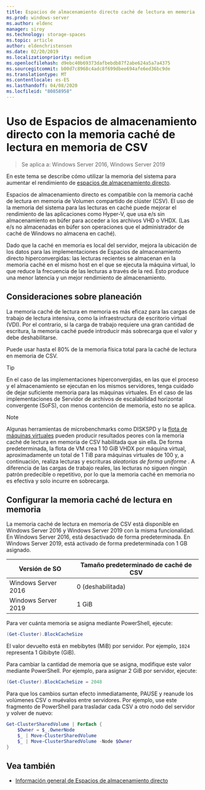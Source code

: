 ```yaml
---
title: Espacios de almacenamiento directo caché de lectura en memoria
ms.prod: windows-server
ms.author: eldenc
manager: siroy
ms.technology: storage-spaces
ms.topic: article
author: eldenchristensen
ms.date: 02/20/2019
ms.localizationpriority: medium
ms.openlocfilehash: d9ebc40b69373dafbebdb87f2abe624a5a7a4375
ms.sourcegitcommit: b00d7c8968c4adc8f699dbee694afe6ed36bc9de
ms.translationtype: MT
ms.contentlocale: es-ES
ms.lasthandoff: 04/08/2020
ms.locfileid: "80858958"
---
```

# <a name="using-storage-spaces-direct-with-the-csv-in-memory-read-cache"></a>Uso de Espacios de almacenamiento directo con la memoria caché de lectura en memoria de CSV
> Se aplica a: Windows Server 2016, Windows Server 2019

En este tema se describe cómo utilizar la memoria del sistema para aumentar el rendimiento de [espacios de almacenamiento directo](storage-spaces-direct-overview.md).

Espacios de almacenamiento directo es compatible con la memoria caché de lectura en memoria de Volumen compartido de clúster (CSV). El uso de la memoria del sistema para las lecturas en caché puede mejorar el rendimiento de las aplicaciones como Hyper-V, que usa e/s sin almacenamiento en búfer para acceder a los archivos VHD o VHDX. (Las e/s no almacenadas en búfer son operaciones que el administrador de caché de Windows no almacena en caché).

Dado que la caché en memoria es local del servidor, mejora la ubicación de los datos para las implementaciones de Espacios de almacenamiento directo hiperconvergidas: las lecturas recientes se almacenan en la memoria caché en el mismo host en el que se ejecuta la máquina virtual, lo que reduce la frecuencia de las lecturas a través de la red. Esto produce una menor latencia y un mejor rendimiento de almacenamiento.

## <a name="planning-considerations"></a>Consideraciones sobre planeación

La memoria caché de lectura en memoria es más eficaz para las cargas de trabajo de lectura intensiva, como la infraestructura de escritorio virtual (VDI). Por el contrario, si la carga de trabajo requiere una gran cantidad de escritura, la memoria caché puede introducir más sobrecarga que el valor y debe deshabilitarse.

Puede usar hasta el 80% de la memoria física total para la caché de lectura en memoria de CSV.

  > [!TIP]
  > En el caso de las implementaciones hiperconvergidas, en las que el proceso y el almacenamiento se ejecutan en los mismos servidores, tenga cuidado de dejar suficiente memoria para las máquinas virtuales. En el caso de las implementaciones de Servidor de archivos de escalabilidad horizontal convergente (SoFS), con menos contención de memoria, esto no se aplica.

  > [!NOTE]
  > Algunas herramientas de microbenchmarks como DISKSPD y la [flota de máquinas virtuales](https://github.com/Microsoft/diskspd/tree/master/Frameworks/VMFleet) pueden producir resultados peores con la memoria caché de lectura en memoria de CSV habilitada que sin ella. De forma predeterminada, la flota de VM crea 1 10 GiB VHDX por máquina virtual, aproximadamente un total de 1 TiB para máquinas virtuales de 100 y, a continuación, realiza lecturas y escrituras *aleatorias de forma uniforme* . A diferencia de las cargas de trabajo reales, las lecturas no siguen ningún patrón predecible o repetitivo, por lo que la memoria caché en memoria no es efectiva y solo incurre en sobrecarga.

## <a name="configuring-the-in-memory-read-cache"></a>Configurar la memoria caché de lectura en memoria

La memoria caché de lectura en memoria de CSV está disponible en Windows Server 2016 y Windows Server 2019 con la misma funcionalidad. En Windows Server 2016, está desactivado de forma predeterminada. En Windows Server 2019, está activado de forma predeterminada con 1 GB asignado.

| Versión de SO          | Tamaño predeterminado de caché de CSV |
|---------------------|------------------------|
| Windows Server 2016 | 0 (deshabilitada)           |
| Windows Server 2019 | 1 GiB                   |

Para ver cuánta memoria se asigna mediante PowerShell, ejecute:

```PowerShell
(Get-Cluster).BlockCacheSize
```

El valor devuelto está en mebibytes (MiB) por servidor. Por ejemplo, `1024` representa 1 Gibibyte (GiB).

Para cambiar la cantidad de memoria que se asigna, modifique este valor mediante PowerShell. Por ejemplo, para asignar 2 GiB por servidor, ejecute:

```PowerShell
(Get-Cluster).BlockCacheSize = 2048
```

Para que los cambios surtan efecto inmediatamente, PAUSE y reanude los volúmenes CSV o muévalos entre servidores. Por ejemplo, use este fragmento de PowerShell para trasladar cada CSV a otro nodo del servidor y volver de nuevo:

```PowerShell
Get-ClusterSharedVolume | ForEach {
    $Owner = $_.OwnerNode
    $_ | Move-ClusterSharedVolume
    $_ | Move-ClusterSharedVolume -Node $Owner
}
```

## <a name="see-also"></a>Vea también

- [Información general de Espacios de almacenamiento directo](storage-spaces-direct-overview.md)
